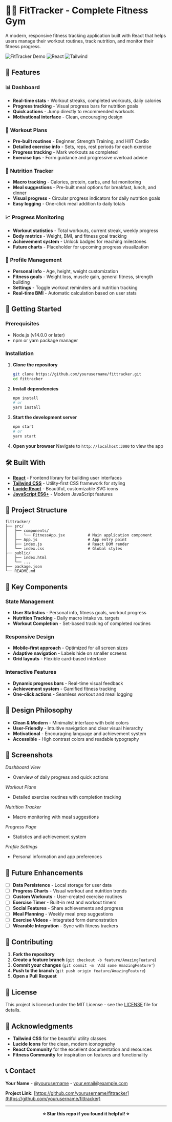 # 🏋️‍♂️ FitTracker - Complete Fitness Gym 

A modern, responsive fitness tracking application built with React that helps users manage their workout routines, track nutrition, and monitor their fitness progress.

![FitTracker Demo](https://img.shields.io/badge/Status-Active-brightgreen) ![React](https://img.shields.io/badge/React-18.x-blue) ![Tailwind](https://img.shields.io/badge/Tailwind-CSS-38B2AC)

## 🌟 Features

### 📊 **Dashboard**
- **Real-time stats** - Workout streaks, completed workouts, daily calories
- **Progress tracking** - Visual progress bars for nutrition goals
- **Quick actions** - Jump directly to recommended workouts
- **Motivational interface** - Clean, encouraging design

### 💪 **Workout Plans**
- **Pre-built routines** - Beginner, Strength Training, and HIIT Cardio
- **Detailed exercise info** - Sets, reps, rest periods for each exercise
- **Progress tracking** - Mark workouts as completed
- **Exercise tips** - Form guidance and progressive overload advice

### 🥗 **Nutrition Tracker**
- **Macro tracking** - Calories, protein, carbs, and fat monitoring
- **Meal suggestions** - Pre-built meal options for breakfast, lunch, and dinner
- **Visual progress** - Circular progress indicators for daily nutrition goals
- **Easy logging** - One-click meal addition to daily totals

### 📈 **Progress Monitoring**
- **Workout statistics** - Total workouts, current streak, weekly progress
- **Body metrics** - Weight, BMI, and fitness goal tracking
- **Achievement system** - Unlock badges for reaching milestones
- **Future charts** - Placeholder for upcoming progress visualization

### 👤 **Profile Management**
- **Personal info** - Age, height, weight customization
- **Fitness goals** - Weight loss, muscle gain, general fitness, strength building
- **Settings** - Toggle workout reminders and nutrition tracking
- **Real-time BMI** - Automatic calculation based on user stats

## 🚀 Getting Started

### Prerequisites
- Node.js (v14.0.0 or later)
- npm or yarn package manager

### Installation

1. **Clone the repository**
   ```bash
   git clone https://github.com/yourusername/fittracker.git
   cd fittracker
   ```

2. **Install dependencies**
   ```bash
   npm install
   # or
   yarn install
   ```

3. **Start the development server**
   ```bash
   npm start
   # or
   yarn start
   ```

4. **Open your browser**
   Navigate to `http://localhost:3000` to view the app

## 🛠️ Built With

- **[React](https://reactjs.org/)** - Frontend library for building user interfaces
- **[Tailwind CSS](https://tailwindcss.com/)** - Utility-first CSS framework for styling
- **[Lucide React](https://lucide.dev/)** - Beautiful, customizable SVG icons
- **[JavaScript ES6+](https://developer.mozilla.org/en-US/docs/Web/JavaScript)** - Modern JavaScript features

## 📁 Project Structure

```
fittracker/
├── src/
│   ├── components/
│   │   └── FitnessApp.jsx          # Main application component
│   ├── App.js                      # App entry point
│   ├── index.js                    # React DOM render
│   └── index.css                   # Global styles
├── public/
│   ├── index.html
│   └── ...
├── package.json
└── README.md
```

## 🎯 Key Components

### State Management
- **User Statistics** - Personal info, fitness goals, workout progress
- **Nutrition Tracking** - Daily macro intake vs. targets
- **Workout Completion** - Set-based tracking of completed routines

### Responsive Design
- **Mobile-first approach** - Optimized for all screen sizes
- **Adaptive navigation** - Labels hide on smaller screens
- **Grid layouts** - Flexible card-based interface

### Interactive Features
- **Dynamic progress bars** - Real-time visual feedback
- **Achievement system** - Gamified fitness tracking
- **One-click actions** - Seamless workout and meal logging

## 🎨 Design Philosophy

- **Clean & Modern** - Minimalist interface with bold colors
- **User-Friendly** - Intuitive navigation and clear visual hierarchy
- **Motivational** - Encouraging language and achievement system
- **Accessible** - High contrast colors and readable typography

## 📱 Screenshots

*Dashboard View*
- Overview of daily progress and quick actions

*Workout Plans*
- Detailed exercise routines with completion tracking

*Nutrition Tracker*
- Macro monitoring with meal suggestions

*Progress Page*
- Statistics and achievement system

*Profile Settings*
- Personal information and app preferences

## 🚧 Future Enhancements

- [ ] **Data Persistence** - Local storage for user data
- [ ] **Progress Charts** - Visual workout and nutrition trends
- [ ] **Custom Workouts** - User-created exercise routines
- [ ] **Exercise Timer** - Built-in rest and workout timers
- [ ] **Social Features** - Share achievements and progress
- [ ] **Meal Planning** - Weekly meal prep suggestions
- [ ] **Exercise Videos** - Integrated form demonstration
- [ ] **Wearable Integration** - Sync with fitness trackers

## 🤝 Contributing

1. **Fork the repository**
2. **Create a feature branch** (`git checkout -b feature/AmazingFeature`)
3. **Commit your changes** (`git commit -m 'Add some AmazingFeature'`)
4. **Push to the branch** (`git push origin feature/AmazingFeature`)
5. **Open a Pull Request**

## 📄 License

This project is licensed under the MIT License - see the [LICENSE](LICENSE) file for details.

## 🙏 Acknowledgments

- **Tailwind CSS** for the beautiful utility classes
- **Lucide Icons** for the clean, modern iconography
- **React Community** for the excellent documentation and resources
- **Fitness Community** for inspiration on features and functionality

## 📞 Contact

**Your Name** - [@yourusername](https://twitter.com/yourusername) - your.email@example.com

**Project Link:** [https://github.com/yourusername/fittracker](https://github.com/yourusername/fittracker)

---

<div align="center">

**⭐ Star this repo if you found it helpful! ⭐**
